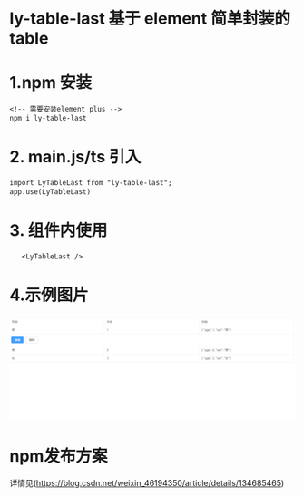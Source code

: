 # ly-table-last 基于 element 简单封装的 table

# 1.npm 安装

    <!-- 需要安装element plus -->
    npm i ly-table-last

# 2. main.js/ts 引入

    import LyTableLast from "ly-table-last";
    app.use(LyTableLast)

# 3. 组件内使用

       <LyTableLast />

# 4.示例图片
  ![示例图片](src/assets/table.png)

# npm发布方案
   详情见(https://blog.csdn.net/weixin_46194350/article/details/134685465)
